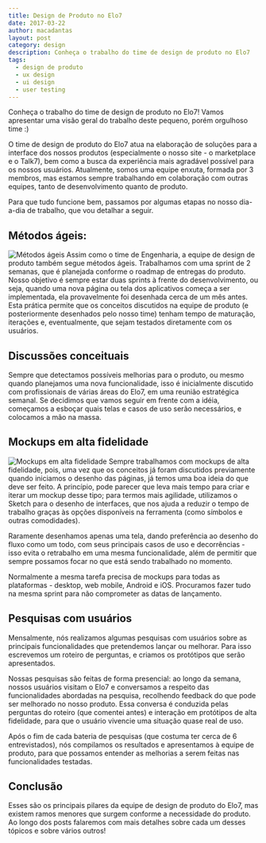 ```yaml
---
title: Design de Produto no Elo7
date: 2017-03-22
author: macadantas
layout: post
category: design
description: Conheça o trabalho do time de design de produto no Elo7
tags:
  - design de produto
  - ux design
  - ui design
  - user testing
---
```


Conheça o trabalho do time de design de produto no Elo7! Vamos apresentar uma visão geral do trabalho deste pequeno, porém orgulhoso time :)

O time de design de produto do Elo7 atua na elaboração de soluções para a interface dos nossos produtos (especialmente o nosso site - o marketplace e o Talk7), bem como a busca da experiência mais agradável possível para os nossos usuários. Atualmente, somos uma equipe enxuta, formada por 3 membros, mas estamos sempre trabalhando em colaboração com outras equipes, tanto de desenvolvimento quanto de produto.

Para que tudo funcione bem, passamos por algumas etapas no nosso dia-a-dia de trabalho, que vou detalhar a seguir.

## Métodos ágeis:
![Métodos ágeis](../images/design-de-produto-no-elo7-1.png)
Assim como o time de Engenharia, a equipe de design de produto também segue métodos ágeis. Trabalhamos com uma sprint de 2 semanas, que é planejada conforme o roadmap de entregas do produto. Nosso objetivo é sempre estar duas sprints à frente do desenvolvimento, ou seja, quando uma nova página ou tela dos aplicativos começa a ser implementada, ela provavelmente foi desenhada cerca de um mês antes.
Esta prática permite que os conceitos discutidos na equipe de produto (e posteriormente desenhados pelo nosso time) tenham tempo de maturação, iterações e, eventualmente, que sejam testados diretamente com os usuários.

## Discussões conceituais
Sempre que detectamos possíveis melhorias para o produto, ou mesmo quando planejamos uma nova funcionalidade, isso é inicialmente discutido com profissionais de várias áreas do Elo7, em uma reunião estratégica semanal. Se decidimos que vamos seguir em frente com a idéia, começamos a esboçar quais telas e casos de uso serão necessários, e colocamos a mão na massa.

## Mockups em alta fidelidade
![Mockups em alta fidelidade](../images/design-de-produto-no-elo7-2.png)
Sempre trabalhamos com mockups de alta fidelidade, pois, uma vez que os conceitos já foram discutidos previamente quando iniciamos o desenho das páginas, já temos uma boa ideia do que deve ser feito. A princípio, pode parecer que leva mais tempo para criar e iterar um mockup desse tipo; para termos mais agilidade, utilizamos o Sketch para o desenho de interfaces, que nos ajuda a reduzir o tempo de trabalho graças às opções disponíveis na ferramenta (como símbolos e outras comodidades).

Raramente desenhamos apenas uma tela, dando preferência ao desenho do fluxo como um todo, com seus principais casos de uso e decorrências - isso evita o retrabalho em uma mesma funcionalidade, além de permitir que sempre possamos focar no que está sendo trabalhado no momento.

Normalmente a mesma tarefa precisa de mockups para todas as plataformas - desktop, web mobile, Android e iOS. Procuramos fazer tudo na mesma sprint para não comprometer as datas de lançamento.

## Pesquisas com usuários
Mensalmente, nós realizamos algumas pesquisas com usuários sobre as principais funcionalidades que pretendemos lançar ou melhorar. Para isso escrevemos um roteiro de perguntas, e criamos os protótipos que serão apresentados.

Nossas pesquisas são feitas de forma presencial: ao longo da semana, nossos usuários visitam o Elo7 e conversamos a respeito das funcionalidades abordadas na pesquisa, recolhendo feedback do que pode ser melhorado no nosso produto. Essa conversa é conduzida pelas perguntas do roteiro (que comentei antes) e interação em protótipos de alta fidelidade, para que o usuário vivencie uma situação quase real de uso.

Após o fim de cada bateria de pesquisas (que costuma ter cerca de 6 entrevistados), nós compilamos os resultados e apresentamos à equipe de produto, para que possamos entender as melhorias a serem feitas nas funcionalidades testadas.

## Conclusão
Esses são os principais pilares da equipe de design de produto do Elo7, mas existem ramos menores que surgem conforme a necessidade do produto. Ao longo dos posts falaremos com mais detalhes sobre cada um desses tópicos e sobre vários outros!

